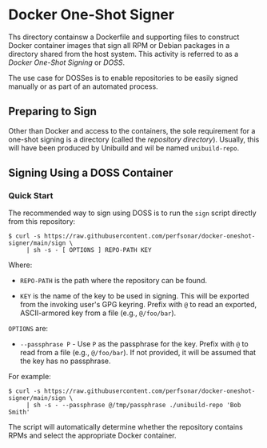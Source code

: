 # Docker One-Shot Signer

Ths directory containsw a Dockerfile and supporting files to construct
Docker container images that sign all RPM or Debian packages in a
directory shared from the host system.  This activity is referred to
as a _Docker One-Shot Signing_ or _DOSS_.

The use case for DOSSes is to enable repositories to be easily signed
manually or as part of an automated process.


## Preparing to Sign

Other than Docker and access to the containers, the sole requirement
for a one-shot signing is a directory (called the _repository
directory_).  Usually, this will have been produced by Unibuild and
wil be named `unibuild-repo`.


## Signing Using a DOSS Container

### Quick Start

The recommended way to sign using DOSS is to run the `sign` script
directly from this repository:

```
$ curl -s https://raw.githubusercontent.com/perfsonar/docker-oneshot-signer/main/sign \
     | sh -s - [ OPTIONS ] REPO-PATH KEY
```

Where:

 * `REPO-PATH` is the path where the repository can be found.

 * `KEY` is the name of the key to be used in signing.  This will be
   exported from the invoking user's GPG keyring.  Prefix with `@` to
   read an exported, ASCII-armored key from a file (e.g.,
   `@/foo/bar`).


`OPTIONS` are:

 * `--passphrase P` - Use `P` as the passphrase for the key.  Prefix
   with `@` to read from a file (e.g., `@/foo/bar`).  If not provided,
   it will be assumed that the key has no passphrase.


For example:
```
$ curl -s https://raw.githubusercontent.com/perfsonar/docker-oneshot-signer/main/sign \
     | sh -s - --passphrase @/tmp/passphrase ./unibuild-repo 'Bob Smith'
```


The script will automatically determine whether the repository
contains RPMs and select the appropriate Docker container.
